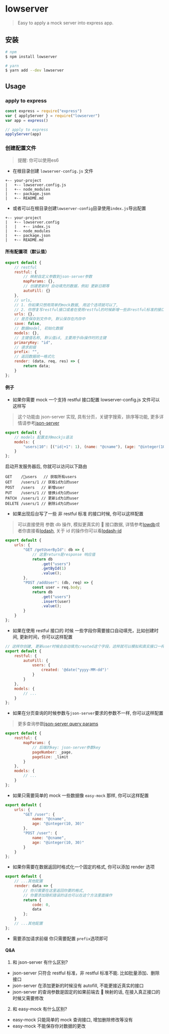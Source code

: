 # lowserver

> Easy to apply a mock server into express app.

## 安装

```bash
# npm
$ npm install lowserver

# yarn
$ yarn add --dev lowserver
```

## Usage

### apply to express

```js
const express = require("express")
var { applyServer } = require("lowserver")
var app = express()

// apply to express
applyServer(app)
```
### 创建配置文件
> 提醒: 你可以使用es6

- 在根目录创建 `lowserver-config.js` 文件
```
+-- your-project
|   +-- lowserver.config.js
|   +-- node_modules
|   +-- package.json
|   +-- README.md
```
- 或者可以在根目录创建`lowserver-config`目录使用`index.js`导出配置
```
+-- your-project
|   +-- lowserver.config
|   |	+-- index.js
|   +-- node_modules
|   +-- package.json
|   +-- README.md
```
#### 所有配置项（默认值）

```js
export default {
	// restful
	restful: {
		// 映射自定义参数到json-server参数
		mapParams: {},
		// 创建更新时 自动填充的数据，例如 更新日期等
		autoFill: {}
	},
	// urls,
	// 1. 你如果只想用简单的mock数据, 用这个选项就可以了,
	// 2. 你想复写restful接口或者在使用restful的时候新增一些非restful标准的接口时
	urls: {},
	// 是否保存到文件中, 默认保存在内存中
	save: false,
	// 数据model, 初始化数据
	models: {},
	// 主键值名称, 默认值id, 主要用于db操作时的主键
	primaryKey: "id",
	// 请求前缀
	prefix: "",
	// 返回数据统一格式化
	render: (data, req, res) => {
		return data;
	}
};
```

#### 例子

* 如果你需要 mock 一个支持 restful 接口配置 lowserver-config.js 文件可以这样写

> 这个功能由 json-server 实现, 具有分页，关键字搜索，排序等功能, 更多详情请参考[json-server](https://github.com/typicode/json-server)

```javascript
export default {
	// models 配置支持mockjs语法
	models: {
		"users|10": [("id|+1": 1), (name: "@cname"), (age: "@integer(10,30)")]
	}
};
```

启动开发服务器后, 你就可以访问以下路由

```
GET    /users   // 获取所有users
GET    /users/1 // 获取id为1的user
POST   /users   // 新增user
PUT    /users/1 // 替换id为1的user
PATCH  /users/1 // 更新id为1的user
DELETE /users/1 // 删除id为1的user
```

* 如果出现后台写了一些 非 restful 标准 的接口时候, 你可以这样配置

> 可以直接使用 参数 db 操作, 模拟更真实的  接口数据, 详情参考[lowdb](https://github.com/typicode/lowdb)或者你直接看[lodash](https://lodash.com/docs/4.17.4#chain), 关于 id 的操作你可以看[lodash-id](https://github.com/typicode/lodash-id)

```javascript
export default {
	urls: {
		"GET /getUserById": db => {
			// 这里return是response 响应值
			return db
				.get("users")
				.getById(1)
				.value();
		},
		"POST /addUser": (db, req) => {
			const user = req.body;
			return db
				.get("users")
				.insert(user)
				.value();
		}
	}
};
```

* 如果在使用 restful 接口的 时候 一些字段你需要接口自动填充，比如创建时间, 更新时间，你可以这样配置

```javascript
// 这样你创建, 更新user时候会自动填充created这个字段，这样就可以模拟和真实接口一样的参数
export default {
	restful: {
		autoFill: {
			users: {
				created: '@date("yyyy-MM-dd")'
			}
		}
	},
	models: {
		// ...
	}
};
```

* 如果在分页查询的时候参数与`json-server`要求的参数不一样, 你可以这样配置

> 更多查询参数[json-server query params](https://github.com/typicode/json-server#filter)

```javascript
export default {
	restful: {
		mapParams: {
			// 后端的key: json-server参数key
			pageNumber: _page,
			pageSize: _limit
		}
	},
	models: {
		// ...
	}
};
```

* 如果只需要简单的 mock 一些数据像 `easy-mock` 那样, 你可以这样配置

```javascript
export default {
	urls: {
		"GET /user": {
			name: "@cname",
			age: "@integer(10, 30)"
		},
		"POST /user": {
			name: "@cname",
			age: "@integer(10, 30)"
		}
	}
};
```

* 如果你需要在数据返回时格式化一个固定的格式, 你可以添加 render 选项

```javascript
export default {
	// ...其他配置
	render: data => {
		// 你只需要在这里返回你要的格式,
		// 你要添加随机错误的话也可以在这个方法里面操作
		return {
			code: 0,
			data
		};
	}
	// ...其他配置
};
```

* 需要添加请求前缀 你只需要配置 `prefix`选项即可

#### Q&A

1. 和 json-server 有什么区别?

* json-server 只符合 restful 标准，非 restful 标准不能. 比如批量添加、删除接口
* json-server 在添加更新的时候没有 autofill, 不能更接近真实的接口
* json-server 的查询参数是固定的如果前端去  映射的话, 在接入真正接口的时候又需要修改

2. 和 easy-mock 有什么区别?

* easy-mock 只能简单的 mock 查询接口, 增加删除修改等没有
* easy-mock 不能保存你对数据的更改
